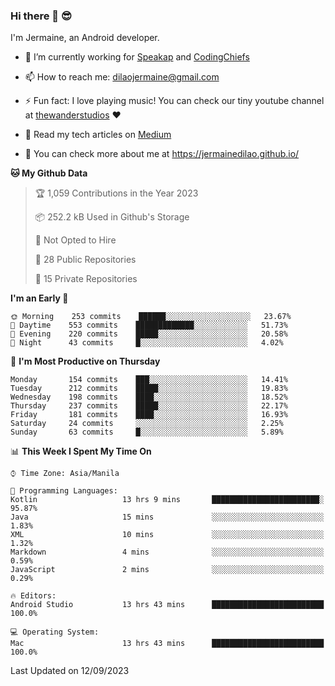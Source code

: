 ### Hi there 👋 😎
I'm Jermaine, an Android developer.

- 🔭 I’m currently working for [Speakap](https://www.speakap.com/) and [CodingChiefs](https://codingchiefs.com/en/)

- 📫 How to reach me: dilaojermaine@gmail.com

- ⚡ Fun fact: I love playing music! You can check our tiny youtube channel at [thewanderstudios](https://www.youtube.com/thewanderstudios) ♥️

- 📖 Read my tech articles on [Medium](https://jermainedilao.medium.com/)

- 👀 You can check more about me at https://jermainedilao.github.io/

<!--
**jermainedilao/jermainedilao** is a ✨ _special_ ✨ repository because its `README.md` (this file) appears on your GitHub profile.

Here are some ideas to get you started:

- 🔭 I’m currently working on ...
- 🌱 I’m currently learning ...
- 👯 I’m looking to collaborate on ...
- 🤔 I’m looking for help with ...
- 💬 Ask me about ...
- 📫 How to reach me: ...
- 😄 Pronouns: ...
- ⚡ Fun fact: ...
-->

<!--START_SECTION:waka-->
**🐱 My Github Data** 

> 🏆 1,059 Contributions in the Year 2023
 > 
> 📦 252.2 kB Used in Github's Storage 
 > 
> 🚫 Not Opted to Hire
 > 
> 📜 28 Public Repositories 
 > 
> 🔑 15 Private Repositories  
 > 
**I'm an Early 🐤** 

```text
🌞 Morning    253 commits    ██████░░░░░░░░░░░░░░░░░░░   23.67% 
🌆 Daytime    553 commits    █████████████░░░░░░░░░░░░   51.73% 
🌃 Evening    220 commits    █████░░░░░░░░░░░░░░░░░░░░   20.58% 
🌙 Night      43 commits     █░░░░░░░░░░░░░░░░░░░░░░░░   4.02%

```
📅 **I'm Most Productive on Thursday** 

```text
Monday       154 commits    ███░░░░░░░░░░░░░░░░░░░░░░   14.41% 
Tuesday      212 commits    █████░░░░░░░░░░░░░░░░░░░░   19.83% 
Wednesday    198 commits    ████░░░░░░░░░░░░░░░░░░░░░   18.52% 
Thursday     237 commits    █████░░░░░░░░░░░░░░░░░░░░   22.17% 
Friday       181 commits    ████░░░░░░░░░░░░░░░░░░░░░   16.93% 
Saturday     24 commits     ░░░░░░░░░░░░░░░░░░░░░░░░░   2.25% 
Sunday       63 commits     █░░░░░░░░░░░░░░░░░░░░░░░░   5.89%

```


📊 **This Week I Spent My Time On** 

```text
⌚︎ Time Zone: Asia/Manila

💬 Programming Languages: 
Kotlin                   13 hrs 9 mins       ████████████████████████░   95.87% 
Java                     15 mins             ░░░░░░░░░░░░░░░░░░░░░░░░░   1.83% 
XML                      10 mins             ░░░░░░░░░░░░░░░░░░░░░░░░░   1.32% 
Markdown                 4 mins              ░░░░░░░░░░░░░░░░░░░░░░░░░   0.59% 
JavaScript               2 mins              ░░░░░░░░░░░░░░░░░░░░░░░░░   0.29%

🔥 Editors: 
Android Studio           13 hrs 43 mins      █████████████████████████   100.0%

💻 Operating System: 
Mac                      13 hrs 43 mins      █████████████████████████   100.0%

```


 Last Updated on 12/09/2023
<!--END_SECTION:waka-->
